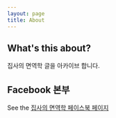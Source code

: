 ```yaml
---
layout: page
title: About
---
```


## What's this about?

집사의 면역학 글을 아카이브 합니다. 


## Facebook 본부

See the [집사의 면역학 페이스북 페이지](https://www.facebook.com/immunology001/)
